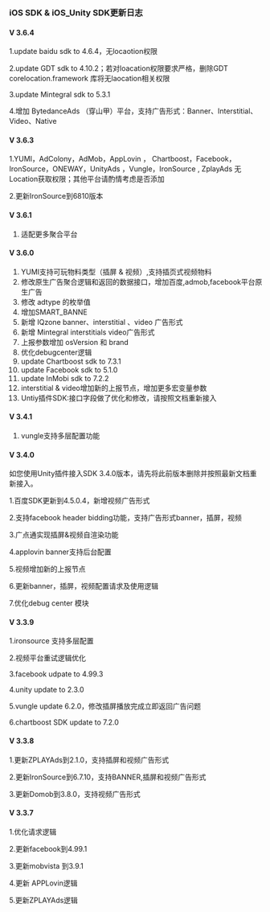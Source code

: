 
###  iOS SDK  & iOS_Unity  SDK更新日志

#### V 3.6.4

1.update baidu sdk to 4.6.4，无locaotion权限

2.update GDT sdk to 4.10.2；若对loacation权限要求严格，删除GDT  corelocation.framework 库将无laocation相关权限

3.update Mintegral sdk to 5.3.1

4.增加 BytedanceAds （穿山甲）平台，支持广告形式：Banner、Interstitial、Video、Native




#### V 3.6.3

1.YUMI，AdColony，AdMob，AppLovin ， Chartboost，Facebook，IronSource，ONEWAY，UnityAds ，Vungle，IronSource , ZplayAds 无Location获取权限；其他平台请酌情考虑是否添加

2.更新IronSource到6810版本

#### V 3.6.1

1. 适配更多聚合平台

#### V 3.6.0

1. YUMI支持可玩物料类型（插屏 & 视频）,支持插页式视频物料
2. 修改原生广告聚合逻辑和返回的数据接口，增加百度,admob,facebook平台原生广告
3. 修改 adtype 的枚举值
4. 增加SMART_BANNE
5. 新增 IQzone banner、interstitial 、video 广告形式
6. 新增 Mintegral interstitials video广告形式
7. 上报参数增加 osVersion 和 brand
8. 优化debugcenter逻辑
9. update Chartboost sdk to 7.3.1
10. update Facebook sdk to 5.1.0
11. update InMobi sdk to 7.2.2
12. interstitial & video增加新的上报节点，增加更多宏变量参数
13. Untiy插件SDK:接口字段做了优化和修改，请按照文档重新接入



#### V 3.4.1
1. vungle支持多层配置功能


#### V 3.4.0

如您使用Unity插件接入SDK 3.4.0版本，请先将此前版本删除并按照最新文档重新接入。

1.百度SDK更新到4.5.0.4，新增视频广告形式

2.支持facebook header bidding功能，支持广告形式banner，插屏，视频

3.广点通实现插屏&视频自渲染功能

4.applovin banner支持后台配置

5.视频增加新的上报节点

6.更新banner，插屏，视频配置请求及使用逻辑

7.优化debug center 模块


#### V 3.3.9

1.ironsource 支持多层配置

2.视频平台重试逻辑优化

3.facebook udpate to 4.99.3

4.unity update to 2.3.0

5.vungle update 6.2.0，修改插屏播放完成立即返回广告问题

6.chartboost SDK update to 7.2.0


#### V 3.3.8
1.更新ZPLAYAds到2.1.0，支持插屏和视频广告形式

2.更新IronSource到6.7.10，支持BANNER,插屏和视频广告形式

3.更新Domob到3.8.0，支持视频广告形式




#### V 3.3.7
1.优化请求逻辑

2.更新facebook到4.99.1

3.更新mobvista 到3.9.1

4.更新 APPLovin逻辑

5.更新ZPLAYAds逻辑





